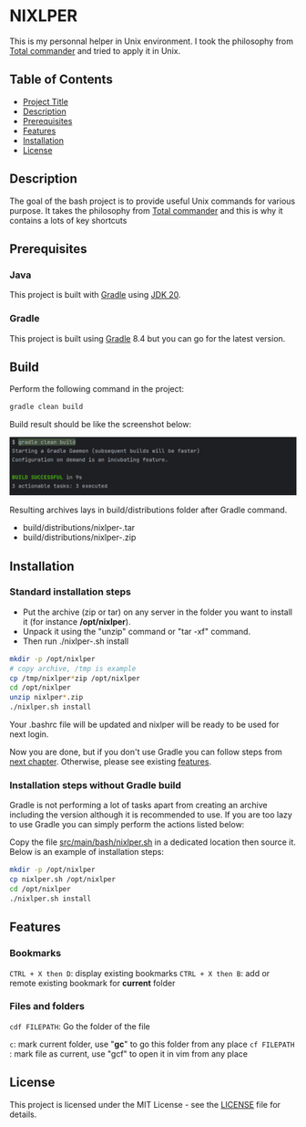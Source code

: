 # NIXLPER

This is my personnal helper in Unix environment. I took the philosophy from [Total commander](https://www.ghisler.com/accueil.htm) and tried to apply it in Unix.

## Table of Contents

- [Project Title](#nixlper)
- [Description](#description)
- [Prerequisites](#prerequisites)
- [Features](#features)
- [Installation](#installation)
- [License](#license)

## Description

The goal of the bash project is to provide useful Unix commands for various purpose. It takes the philosophy from [Total commander](https://www.ghisler.com/accueil.htm) 
and this is why it contains a lots of key shortcuts

## Prerequisites

### Java

This project is built with [Gradle](#gradle) using [JDK 20](https://www.oracle.com/java/technologies/javase/jdk20-archive-downloads.html).

### Gradle

This project is built using [Gradle](https://gradle.org/releases/) 8.4 but you can go for the latest version.

## Build

Perform the following command in the project:
```bash
gradle clean build
```
Build result should be like the screenshot below:

![gradle_build.png](documentation/gradle_build.png)

Resulting archives lays in build/distributions folder after Gradle command.
- build/distributions/nixlper-<version>.tar
- build/distributions/nixlper-<version>.zip

## Installation

### Standard installation steps

- Put the archive (zip or tar) on any server in the folder you want to install it (for instance **/opt/nixlper**).
- Unpack it using the "unzip" command or "tar -xf" command.
- Then run ./nixlper-<version>.sh install

```bash
mkdir -p /opt/nixlper
# copy archive, /tmp is example
cp /tmp/nixlper*zip /opt/nixlper
cd /opt/nixlper
unzip nixlper*.zip
./nixlper.sh install
```

Your .bashrc file will be updated and nixlper will be ready to be used for next login.

Now you are done, but if you don't use Gradle you can follow steps from [next chapter](#installation-steps-without-gradle-build).
Otherwise, please see existing [features](#features).

### Installation steps without Gradle build

Gradle is not performing a lot of tasks apart from creating an archive including the version although it is recommended 
to use. If you are too lazy to use Gradle you can simply perform the actions listed below:

Copy the file [src/main/bash/nixlper.sh](src/main/bash/nixlper.sh) in a dedicated location then source it. 
Below is an example of installation steps:

```bash
mkdir -p /opt/nixlper
cp nixlper.sh /opt/nixlper
cd /opt/nixlper
./nixlper.sh install
```
## Features

### Bookmarks
`CTRL + X then D`: display existing bookmarks
`CTRL + X then B`: add or remote existing bookmark for **current** folder

### Files and folders

`cdf FILEPATH`: Go the folder of the file


`c`: mark current folder, use "**gc**" to go this folder from any place
`cf FILEPATH` : mark file as current, use "gcf" to open it in vim from any place

## License

This project is licensed under the MIT License - see the [LICENSE](LICENSE) file for details.
